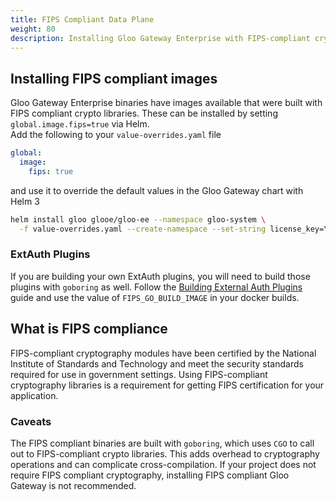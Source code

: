 ```yaml
---
title: FIPS Compliant Data Plane
weight: 80
description: Installing Gloo Gateway Enterprise with FIPS-compliant crypto libraries 
---
```

## Installing FIPS compliant images 
Gloo Gateway Enterprise binaries have images available that were built with FIPS compliant crypto libraries.
These can be installed by setting `global.image.fips=true` via Helm.  
Add the following to your `value-overrides.yaml` file 
```yaml
global:
  image:
    fips: true
```
and use it to override the default values in the Gloo Gateway chart with Helm 3
```bash
helm install gloo glooe/gloo-ee --namespace gloo-system \
  -f value-overrides.yaml --create-namespace --set-string license_key=YOUR_LICENSE_KEY
```

### ExtAuth Plugins
If you are building your own ExtAuth plugins, you will need to build those plugins with `goboring` as well. 
Follow the [Building External Auth Plugins](https://docs.solo.io/gloo-edge/latest/guides/dev/writing_auth_plugins/) guide 
and use the value of `FIPS_GO_BUILD_IMAGE` in your docker builds.

## What is FIPS compliance
FIPS-compliant cryptography modules have been certified by the National Institute of Standards and Technology and 
meet the security standards required for use in government settings. Using FIPS-compliant cryptography libraries is a requirement
for getting FIPS certification for your application.

### Caveats
The FIPS compliant binaries are built with `goboring`, which uses `CGO` to call out to FIPS-compliant crypto libraries. 
This adds overhead to cryptography operations and can complicate cross-compilation. 
If your project does not require FIPS compliant cryptography, installing FIPS compliant Gloo Gateway is not recommended. 